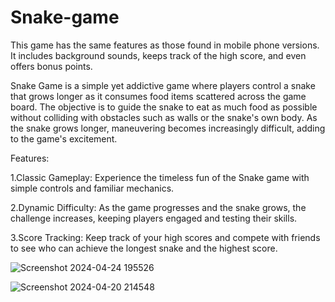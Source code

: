 # Snake-game
This game has the same features as those found in mobile phone versions. It includes background sounds, keeps track of the high score, and even offers bonus points.

Snake Game is a simple yet addictive game where players control a snake that grows longer as it consumes food items scattered across the game board. The objective is to guide the snake to eat as much food as possible without colliding with obstacles such as walls or the snake's own body. As the snake grows longer, maneuvering becomes increasingly difficult, adding to the game's excitement.

Features:

1.Classic Gameplay: Experience the timeless fun of the Snake game with simple controls and familiar mechanics.

2.Dynamic Difficulty: As the game progresses and the snake grows, the challenge increases, keeping players engaged and testing their skills.

3.Score Tracking: Keep track of your high scores and compete with friends to see who can achieve the longest snake and the highest score.

![Screenshot 2024-04-24 195526](https://github.com/21D21A0407/Snake-game/assets/165980047/112c883f-f523-4d79-9542-dfb8116de0de)


![Screenshot 2024-04-20 214548](https://github.com/21D21A0407/Snake-game/assets/165980047/03b6ecf6-743f-424a-8a3e-f0901933a645)
